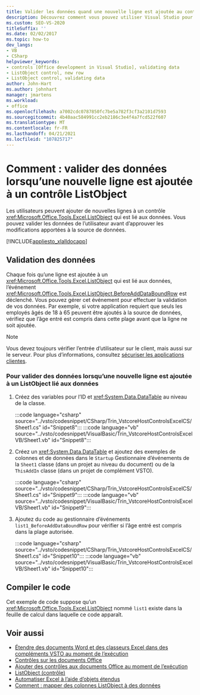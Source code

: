 ```yaml
---
title: Valider les données quand une nouvelle ligne est ajoutée au contrôle ListObject
description: Découvrez comment vous pouvez utiliser Visual Studio pour valider des données lorsqu’une nouvelle ligne est ajoutée à un contrôle ListObject.
ms.custom: SEO-VS-2020
titleSuffix: ''
ms.date: 02/02/2017
ms.topic: how-to
dev_langs:
- VB
- CSharp
helpviewer_keywords:
- controls [Office development in Visual Studio], validating data
- ListObject control, new row
- ListObject control, validating data
author: John-Hart
ms.author: johnhart
manager: jmartens
ms.workload:
- office
ms.openlocfilehash: a7002cdc0787850fc7be5a782f3cf3a2101d7593
ms.sourcegitcommit: 4b40aac584991cc2eb2186c3e4f4a7fcd522f607
ms.translationtype: MT
ms.contentlocale: fr-FR
ms.lasthandoff: 04/21/2021
ms.locfileid: "107825717"
---
```

# <a name="how-to-validate-data-when-a-new-row-is-added-to-a-listobject-control"></a>Comment : valider des données lorsqu’une nouvelle ligne est ajoutée à un contrôle ListObject
  Les utilisateurs peuvent ajouter de nouvelles lignes à un contrôle <xref:Microsoft.Office.Tools.Excel.ListObject> qui est lié aux données. Vous pouvez valider les données de l’utilisateur avant d’approuver les modifications apportées à la source de données.

 [!INCLUDE[appliesto_xlalldocapp](../vsto/includes/appliesto-xlalldocapp-md.md)]

## <a name="data-validation"></a>Validation des données
 Chaque fois qu’une ligne est ajoutée à un <xref:Microsoft.Office.Tools.Excel.ListObject> qui est lié aux données, l’événement <xref:Microsoft.Office.Tools.Excel.ListObject.BeforeAddDataBoundRow> est déclenché. Vous pouvez gérer cet événement pour effectuer la validation de vos données. Par exemple, si votre application requiert que seuls les employés âgés de 18 à 65 peuvent être ajoutés à la source de données, vérifiez que l’âge entré est compris dans cette plage avant que la ligne ne soit ajoutée.

> [!NOTE]
> Vous devez toujours vérifier l’entrée d’utilisateur sur le client, mais aussi sur le serveur. Pour plus d’informations, consultez [sécuriser les applications clientes](/dotnet/framework/data/adonet/secure-client-applications).

### <a name="to-validate-data-when-a-new-row-is-added-to-data-bound-listobject"></a>Pour valider des données lorsqu’une nouvelle ligne est ajoutée à un ListObject lié aux données

1. Créez des variables pour l’ID et <xref:System.Data.DataTable> au niveau de la classe.

     :::code language="csharp" source="../vsto/codesnippet/CSharp/Trin_VstcoreHostControlsExcelCS/Sheet1.cs" id="Snippet8":::
     :::code language="vb" source="../vsto/codesnippet/VisualBasic/Trin_VstcoreHostControlsExcelVB/Sheet1.vb" id="Snippet8":::

2. Créez un <xref:System.Data.DataTable> et ajoutez des exemples de colonnes et de données dans le `Startup` Gestionnaire d’événements de la `Sheet1` classe (dans un projet au niveau du document) ou de la `ThisAddIn` classe (dans un projet de complément VSTO).

     :::code language="csharp" source="../vsto/codesnippet/CSharp/Trin_VstcoreHostControlsExcelCS/Sheet1.cs" id="Snippet9":::
     :::code language="vb" source="../vsto/codesnippet/VisualBasic/Trin_VstcoreHostControlsExcelVB/Sheet1.vb" id="Snippet9":::

3. Ajoutez du code au gestionnaire d’événements `list1_BeforeAddDataBoundRow` pour vérifier si l’âge entré est compris dans la plage autorisée.

     :::code language="csharp" source="../vsto/codesnippet/CSharp/Trin_VstcoreHostControlsExcelCS/Sheet1.cs" id="Snippet10":::
     :::code language="vb" source="../vsto/codesnippet/VisualBasic/Trin_VstcoreHostControlsExcelVB/Sheet1.vb" id="Snippet10":::

## <a name="compile-the-code"></a>Compiler le code
 Cet exemple de code suppose qu’un <xref:Microsoft.Office.Tools.Excel.ListObject> nommé `list1` existe dans la feuille de calcul dans laquelle ce code apparaît.

## <a name="see-also"></a>Voir aussi
- [Étendre des documents Word et des classeurs Excel dans des compléments VSTO au moment de l’exécution](../vsto/extending-word-documents-and-excel-workbooks-in-vsto-add-ins-at-run-time.md)
- [Contrôles sur les documents Office](../vsto/controls-on-office-documents.md)
- [Ajouter des contrôles aux documents Office au moment de l’exécution](../vsto/adding-controls-to-office-documents-at-run-time.md)
- [ListObject (contrôle)](../vsto/listobject-control.md)
- [Automatiser Excel à l’aide d’objets étendus](../vsto/automating-excel-by-using-extended-objects.md)
- [Comment : mapper des colonnes ListObject à des données](../vsto/how-to-map-listobject-columns-to-data.md)
